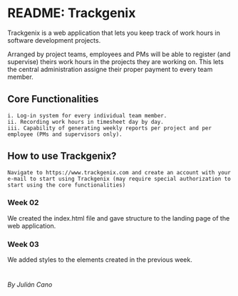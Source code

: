 # README: Trackgenix
Trackgenix is a web application that lets you keep track of work hours in software development projects.

Arranged by project teams, employees and PMs will be able to register (and supervise) theirs work hours in the projects they are working on. This lets the central administration assigne their proper payment to every team member.
## Core Functionalities
```
i. Log-in system for every individual team member.
ii. Recording work hours in timesheet day by day.
iii. Capability of generating weekly reports per project and per employee (PMs and supervisors only).
```
## How to use Trackgenix?
```
Navigate to https://www.trackgenix.com and create an account with your e-mail to start using Trackgenix (may require special authorization to start using the core functionalities)
```
### Week 02
We created the index.html file and gave structure to the landing page of the web application.
### Week 03
We added styles to the elements created in the previous week.
#
_By Julián Cano_
